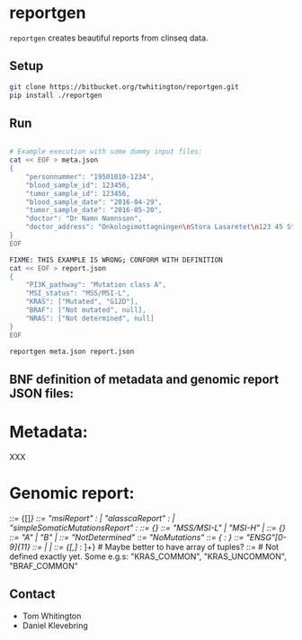 # reportgen

`reportgen` creates beautiful reports from clinseq data. 

## Setup

~~~bash
git clone https://bitbucket.org/twhitington/reportgen.git
pip install ./reportgen
~~~

## Run

~~~bash

# Example execution with some dummy input files:
cat << EOF > meta.json
{
    "personnummer": "19501010-1234",
    "blood_sample_id": 123456,
    "tumor_sample_id": 123456,
    "blood_sample_date": "2016-04-29",
    "tumor_sample_date": "2016-05-20",
    "doctor": "Dr Namn Namnsson",
    "doctor_address": "Onkologimottagningen\nStora Lasaretet\n123 45 Stadsby"
}
EOF

FIXME: THIS EXAMPLE IS WRONG; CONFORM WITH DEFINITION
cat << EOF > report.json
{
    "PI3K_pathway": "Mutation class A",
    "MSI_status": "MSS/MSI-L",
    "KRAS": ["Mutated", "G12D"],
    "BRAF": ["Not mutated", null],
    "NRAS": ["Not determined", null]
}
EOF

reportgen meta.json report.json
~~~

## BNF definition of metadata and genomic report JSON files:

# Metadata:
XXX

# Genomic report:
<genomicFeatures> ::= {[<featureNameAndValues>]*}
<featureNameAndValues> ::=  "msiReport" : <msiReportValues> |
                            "alasscaReport" : <alasscaReportValues> |
                            "simpleSomaticMutationsReport" : <simpleSomaticMutationsReportValues>
<msiReportValues> ::= {<msiStatus>}
<msiStatus> ::= "MSS/MSI-L" | "MSI-H" | <notDetermined>
<alasscaReportValues> ::= {<alasscaClass>}
<alasscaClass> ::= "A" | "B" | <noMutations>
<notDetermined> ::= "NotDetermined"
<noMutations> ::= "NoMutations"
<simpleSomaticMutationsReportValues> ::= {<ENSEMBLgeneID> : <mutationInfo>}
<ENSEMBLgeneID> ::= "ENSG"[0-9]{11}
<mutationInfo> ::= <noMutations> | <notDetermined> | <mutationsSet>
<mutationsSet> ::= {[<alteration>,]*<alteration> : <alterationFlag>]+} # Maybe better to have array of tuples?
<alterationFlag> ::= # Not defined exactly yet. Some e.g.s: "KRAS_COMMON", "KRAS_UNCOMMON", "BRAF_COMMON"

## Contact

* Tom Whitington
* Daniel Klevebring









































